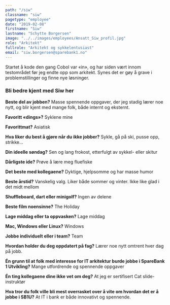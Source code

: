 ```yaml
---
path: "/siw"
classname: "siw"
pagetype: "employee"
date: "2019-02-08"
firstname: "Siw"
lastname: "Schytte Borgersen"
image: "../../images/employees/Ansatt_Siw_profil.jpg"
role: "Arkitekt"
fullrole: "Arkitekt og sykkelentusiast"
email: "siw.borgersen@sparebank1.no"
---
```


Startet å kode den gang Cobol var «in», og har siden vært innom testområdet før jeg endte opp som arkitekt. Synes det er gøy å grave i problemstillinger og finne nye løsninger.

### Bli bedre kjent med Siw her

<div class="info-content__questions">

**Beste del av jobben?**
Masse spennende oppgaver, der jeg stadig lærer noe nytt, og blir kjent med mange folk, både internt og eksternt.

**Favoritt «dings»?**
Syklene mine

**Favorittmat?**
Asiatisk

**Hva liker du best å gjøre når du ikke jobber?**
Sykle, gå på ski, pusse opp, strikke...

**Din ideelle søndag?**
Sen og lang frokost, etterfulgt av sykkel- eller skitur

**Dårligste ide?**
Prøve å lære meg fluefiske

**Det beste med kollegaene?**
Dyktige, hjelpsomme og har masse humor

**Beste årstid?**
Vanskelig valg. Liker både sommer og vinter. Ikke like glad i det midt mellom

**Shuffleboard, dart eller minigolf?**
Ingen av delene

**Beste film noensinne?**
The Holiday

**Lage middag eller ta oppvasken?**
Lage middag

**Mac, Windows eller Linux?**
Windows

**Jobbe individuelt eller i team?**
Team

**Hvordan holder du deg oppdatert på fag?**
Lærer noe nytt omtrent hver dag på jobb.

**Én grunn til at folk med interesse for IT arkitektur burde jobbe i SpareBank 1 Utvikling?**
Mange utfordrende og spennende oppgaver

**Én ting kollegaene dine ikke vet om deg?**
At jeg er sertifisert Cat slide-instruktør

**Hva tror du folk ville bli mest overrasket over å vite om hvordan det er å jobbe i SB1U?**
At IT i bank er både innovativt og spennende.

</div>